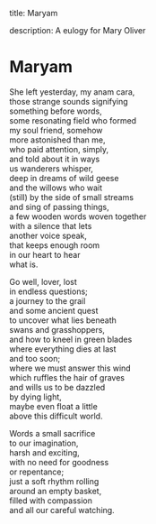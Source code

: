 title: Maryam

description: A eulogy for Mary Oliver

# Maryam

She left yesterday, my anam cara,  
those strange sounds signifying  
something before words,  
some resonating field who formed  
my soul friend, somehow  
more astonished than me,  
who paid attention, simply,  
and told about it in ways  
us wanderers whisper,  
deep in dreams of wild geese  
and the willows who wait  
(still) by the side of small streams  
and sing of passing things,  
a few wooden words woven together  
with a silence that lets  
another voice speak,  
that keeps enough room  
in our heart to hear  
what is.  
  
Go well, lover, lost  
in endless questions;  
a journey to the grail  
and some ancient quest  
to uncover what lies beneath  
swans and grasshoppers,  
and how to kneel in green blades  
where everything dies at last  
and too soon;  
where we must answer this wind  
which ruffles the hair of graves  
and wills us to be dazzled  
by dying light,  
maybe even float a little  
above this difficult world.  
  
Words a small sacrifice  
to our imagination,  
harsh and exciting,  
with no need for goodness  
or repentance;  
just a soft rhythm rolling  
around an empty basket,  
filled with compassion  
and all our careful watching.  
